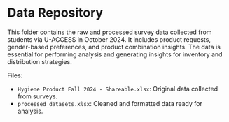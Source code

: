 # Data Repository  

This folder contains the raw and processed survey data collected from students via U-ACCESS in October 2024. It includes product requests, gender-based preferences, and product combination insights. The data is essential for performing analysis and generating insights for inventory and distribution strategies.  

Files:  
- `Hygiene Product Fall 2024 - Shareable.xlsx`: Original data collected from surveys.  
- `processed_datasets.xlsx`: Cleaned and formatted data ready for analysis.

